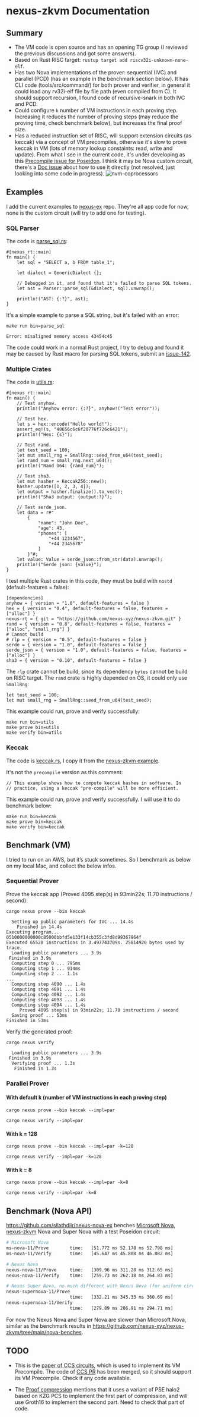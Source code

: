 # nexus-zkvm Documentation

## Summary

- The VM code is open source and has an opening TG group (I reviewed the previous discussions and got some answers).
- Based on Rust RISC target: `rustup target add riscv32i-unknown-none-elf`.
- Has two Nova implementations of the prover: sequential (IVC) and parallel (PCD) (has an example in the benchmark section below). It has CLI code (tools/src/command/) for both prover and verifier, in general it could load any rv32i-elf file by file path (even compiled from C). It should support recursion, I found code of recursive-snark in both IVC and PCD.
- Could configure `k` number of VM instructions in each proving step. Increasing it reduces the number of proving steps (may reduce the proving time, check benchmark below), but increases the final proof size.
- Has a reduced instruction set of RISC, will support extension circuits (as keccak) via a concept of VM precompiles, otherwise it's slow to prove keccak in VM (lots of memory lookup constaints: read, write and update). From what I see in the current code, it's under developing as this [Precompile issue for Poseidon](https://github.com/nexus-xyz/nexus-zkvm/issues/109). I think it may be Nova custom circuit, there's a [Doc issue](https://github.com/nexus-xyz/nexus-zkvm/issues/112) about how to use it directly (not resolved, just looking into some code in progress).
![nvm-coprocessors](https://github.com/nexus-xyz/nexus-zkvm/blob/main/docs/public/images/nvm-coprocessors.svg)

## Examples

I add the current examples to [nexus-ex](https://github.com/silathdiir/nexus-ex) repo. They're all app code for now, none is the custom circuit (will try to add one for testing).

### SQL Parser

The code is [parse_sql.rs](https://github.com/silathdiir/nexus-ex/blob/main/src/parse_sql.rs):
```
#[nexus_rt::main]
fn main() {
    let sql = "SELECT a, b FROM table_1";

    let dialect = GenericDialect {};

    // Debugged in it, and found that it's failed to parse SQL tokens.
    let ast = Parser::parse_sql(&dialect, sql).unwrap();

    println!("AST: {:?}", ast);
}
```

It's a simple example to parse a SQL string, but it's failed with an error:
```
make run bin=parse_sql

Error: misaligned memory access 43454c45
```
The code could work in a normal Rust project, I try to debug and found it may be caused by Rust macro for parsing SQL tokens, submit an [issue-142](https://github.com/nexus-xyz/nexus-zkvm/issues/142).

### Multiple Crates

The code is [utils.rs](https://github.com/silathdiir/nexus-ex/blob/main/src/utils.rs):
```
#[nexus_rt::main]
fn main() {
    // Test anyhow.
    println!("Anyhow error: {:?}", anyhow!("Test error"));

    // Test hex.
    let s = hex::encode("Hello world!");
    assert_eq!(s, "48656c6c6f20776f726c6421");
    println!("Hex: {s}");

    // Test rand.
    let test_seed = 100;
    let mut small_rng = SmallRng::seed_from_u64(test_seed);
    let rand_num = small_rng.next_u64();
    println!("Rand U64: {rand_num}");

    // Test sha3.
    let mut hasher = Keccak256::new();
    hasher.update([1, 2, 3, 4]);
    let output = hasher.finalize().to_vec();
    println!("Sha3 output: {output:?}");

    // Test serde_json.
    let data = r#"
        {
            "name": "John Doe",
            "age": 43,
            "phones": [
                "+44 1234567",
                "+44 2345678"
            ]
        }"#;
    let value: Value = serde_json::from_str(data).unwrap();
    println!("Serde json: {value}");
}
```

I test multiple Rust crates in this code, they must be build with `nostd` (default-features = false):
```
[dependencies]
anyhow = { version = "1.0", default-features = false }
hex = { version = "0.4", default-features = false, features = ["alloc"] }
nexus-rt = { git = "https://github.com/nexus-xyz/nexus-zkvm.git" }
rand = { version = "0.8", default-features = false, features = ["alloc", "small_rng"] }
# Cannot build
# rlp = { version = "0.5", default-features = false }
serde = { version = "1.0", default-features = false }
serde_json = { version = "1.0", default-features = false, features = ["alloc"] }
sha3 = { version = "0.10", default-features = false }
```

The `rlp` crate cannot be build, since its dependency `bytes` cannot be build on RISC target.
The `rand` crate is highly depended on OS, it could only use `SmallRng`:
```
let test_seed = 100;
let mut small_rng = SmallRng::seed_from_u64(test_seed);
```

This example could run, prove and verify successfully:
```
make run bin=utils
make prove bin=utils
make verify bin=utils
```

### Keccak

The code is [keccak.rs](https://github.com/silathdiir/nexus-ex/blob/main/src/keccak.rs), I copy it from the [nexus-zkvm example](https://github.com/nexus-xyz/nexus-zkvm/blob/main/examples/src/bin/keccak.rs).

It's not the `precompile` version as this comment:
```
// This example shows how to compute keccak hashes in software. In
// practice, using a keccak "pre-compile" will be more efficient.
```

This example could run, prove and verify successfully. I will use it to do benchmark below:
```
make run bin=keccak
make prove bin=keccak
make verify bin=keccak
```

## Benchmark (VM)

I tried to run on an AWS, but it’s stuck sometimes. So I benchmark as below on my local Mac, and collect the below infos.

### Sequential Prover

Prove the keccak app (Proved 4095 step(s) in 93min22s; 11.70 instructions / second):
```
cargo nexus prove --bin keccak

  Setting up public parameters for IVC ... 14.4s
    Finished in 14.4s
Executing program...
0510000000000c85000bbfd5e133f14cb355c3fd8d99367964f
Executed 65520 instructions in 3.497743709s. 25814920 bytes used by trace.
  Loading public parameters ... 3.9s
 Finished in 3.9s
  Computing step 0 ... 795ms
  Computing step 1 ... 914ms
  Computing step 2 ... 1.1s
...
  Computing step 4090 ... 1.4s
  Computing step 4091 ... 1.4s
  Computing step 4092 ... 1.4s
  Computing step 4093 ... 1.4s
  Computing step 4094 ... 1.4s
     Proved 4095 step(s) in 93min22s; 11.70 instructions / second
  Saving proof ... 53ms
Finished in 53ms
```

Verify the generated proof:
```
cargo nexus verify

  Loading public parameters ... 3.9s
 Finished in 3.9s
  Verifying proof ... 1.3s
   Finished in 1.3s
```

### Parallel Prover

#### With default k (number of VM instructions in each proving step)

```
cargo nexus prove --bin keccak --impl=par
```

```
cargo nexus verify --impl=par
```

#### With k = 128

```
cargo nexus prove --bin keccak --impl=par -k=128
```

```
cargo nexus verify --impl=par -k=128
```

#### With k = 8

```
cargo nexus prove --bin keccak --impl=par -k=8
```

```
cargo nexus verify --impl=par -k=8
```

## Benchmark (Nova API)

https://github.com/silathdiir/nexus-nova-ex
benches [Microsoft Nova](https://github.com/microsoft/Nova), [nexus-zkvm](https://github.com/nexus-xyz/nexus-zkvm) Nova and Super Nova with a test Poseidon circuit:
```bash
# Microsoft Nova
ms-nova-11/Prove        time:   [51.772 ms 52.178 ms 52.798 ms]
ms-nova-11/Verify       time:   [45.647 ms 45.808 ms 46.082 ms]

# Nexus Nova
nexus-nova-11/Prove     time:   [309.96 ms 311.28 ms 312.65 ms]
nexus-nova-11/Verify    time:   [259.73 ms 262.18 ms 264.83 ms]

# Nexus Super Nova, no much different with Nexus Nova (for uniform circuit)
nexus-supernova-11/Prove
                        time:   [332.21 ms 345.33 ms 360.69 ms]
nexus-supernova-11/Verify
                        time:   [279.89 ms 286.91 ms 294.71 ms]
```

For now the Nexus Nova and Super Nova are slower than Microsoft Nova, similar as the benchmark results in https://github.com/nexus-xyz/nexus-zkvm/tree/main/nova-benches.

## TODO

- This is the [paper of CCS circuits](https://eprint.iacr.org/2023/552), which is used to implement its VM Precompile. The code of [CCS PR](https://github.com/nexus-xyz/nexus-zkvm/pull/52) has been merged, so it should support its VM Precompile. Check if any code available.

- The [Proof compression](https://docs.nexus.xyz/Specs/nexus-prover#proof-compression) mentions that it uses a variant of PSE halo2 based on KZG PCS to implement the first part of compression, and will use Groth16 to implement the second part. Need to check that part of code.

